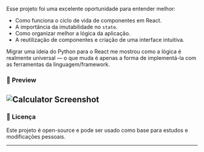 Esse projeto foi uma excelente oportunidade para entender melhor:

- Como funciona o ciclo de vida de componentes em React.
- A importância da imutabilidade no `state`.
- Como organizar melhor a lógica da aplicação.
- A reutilização de componentes e criação de uma interface intuitiva.

Migrar uma ideia do Python para o React me mostrou como a lógica é realmente universal — o que muda é apenas a forma de implementá-la com as ferramentas da linguagem/framework.

### 📸 Preview

![Calculator Screenshot](![image](https://github.com/user-attachments/assets/a50d5880-2482-4646-9fb7-c6adaa4628ca)
)
---

### 📄 Licença

Este projeto é open-source e pode ser usado como base para estudos e modificações pessoais.

---
